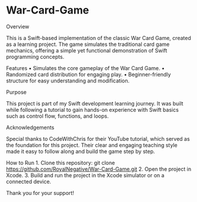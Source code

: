 # War-Card-Game
Overview

This is a Swift-based implementation of the classic War Card Game, created as a learning project. The game simulates the traditional card game mechanics, offering a simple yet functional demonstration of Swift programming concepts.

Features
	•	Simulates the core gameplay of the War Card Game.
	•	Randomized card distribution for engaging play.
	•	Beginner-friendly structure for easy understanding and modification.

Purpose

This project is part of my Swift development learning journey. It was built while following a tutorial to gain hands-on experience with Swift basics such as control flow, functions, and loops.

Acknowledgements

Special thanks to CodeWithChris for their YouTube tutorial, which served as the foundation for this project. Their clear and engaging teaching style made it easy to follow along and build the game step by step.

How to Run
	1.	Clone this repository:
 git clone https://github.com/RoyalNegative/War-Card-Game.git
 	2.	Open the project in Xcode.
	3.	Build and run the project in the Xcode simulator or on a connected device.


 Thank you for your support! 
